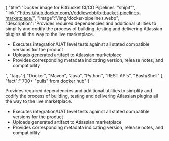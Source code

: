 {
    "title":"Docker image for Bitbucket CI/CD Pipelines  \"shipit\"",
    "link":"https://hub.docker.com/r/eddiewebb/bitbucket-pipelines-marketplace/",
    "image":"/img/docker-pipelines.webp",
    "description":"Provides required dependencies and additional utilities to simplify and codify the process of building, testing and delivering Atlassian plugins all the way to the live marketplace.<ul> <li>Executes integration/UAT level tests against all stated compatible versions for the product</li><li>Uploads generated artifact to Atlassian marketplace</li><li>Provides corresponding metadata indicating version, release notes, and compatibility</li></ul>",
    "tags":[
          "Docker",
          "Maven",
          "Java",
          "Python",
          "REST APIs",
          "Bash/Shell"
        ],
    "fact":" 700+ \"pulls\" from docker hub"
}


Provides required dependencies and additional utilities to simplify and codify the process of building, testing and delivering Atlassian plugins all the way to the live marketplace.<ul> <li>Executes integration/UAT level tests against all stated compatible versions for the product</li><li>Uploads generated artifact to Atlassian marketplace</li><li>Provides corresponding metadata indicating version, release notes, and compatibility</li></ul>
